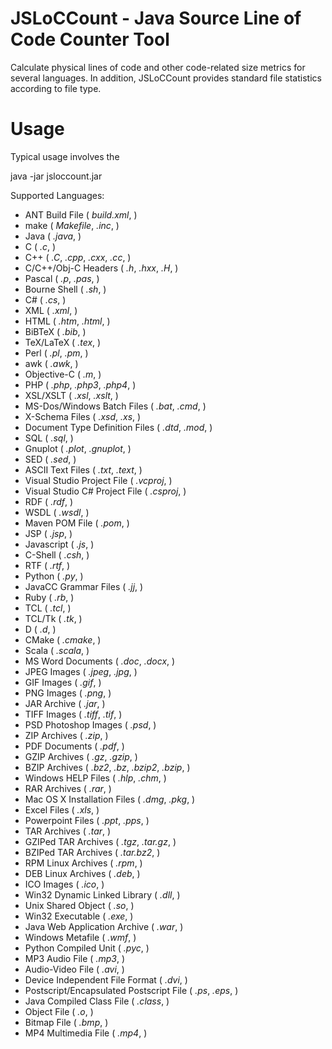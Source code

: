 JSLoCCount - Java Source Line of Code Counter Tool
==================================================

Calculate physical lines of code and other code-related size metrics for several languages. In addition, JSLoCCount provides standard file statistics according to file type.

Usage
=====

Typical usage involves the

java -jar jsloccount.jar <directory>

Supported Languages:

* ANT Build File ( *build.xml*, )
* make ( *Makefile*, *.inc*, )
* Java ( *.java*, )
* C ( *.c*, )
* C++ ( *.C*, *.cpp*, *.cxx*, *.cc*, )
* C/C++/Obj-C Headers ( *.h*, *.hxx*, *.H*, )
* Pascal ( *.p*, *.pas*, )
* Bourne Shell ( *.sh*, )
* C# ( *.cs*, )
* XML ( *.xml*, )
* HTML ( *.htm*, *.html*, )
* BiBTeX ( *.bib*, )
* TeX/LaTeX ( *.tex*, )
* Perl ( *.pl*, *.pm*, )
* awk ( *.awk*, )
* Objective-C ( *.m*, )
* PHP ( *.php*, *.php3*, *.php4*, )
* XSL/XSLT ( *.xsl*, *.xslt*, )
* MS-Dos/Windows Batch Files ( *.bat*, *.cmd*, )
* X-Schema Files ( *.xsd*, *.xs*, )
* Document Type Definition Files ( *.dtd*, *.mod*, )
* SQL ( *.sql*, )
* Gnuplot ( *.plot*, *.gnuplot*, )
* SED ( *.sed*, )
* ASCII Text Files ( *.txt*, *.text*, )
* Visual Studio Project File ( *.vcproj*, )
* Visual Studio C# Project File ( *.csproj*, )
* RDF ( *.rdf*, )
* WSDL ( *.wsdl*, )
* Maven POM File ( *.pom*, )
* JSP ( *.jsp*, )
* Javascript ( *.js*, )
* C-Shell ( *.csh*, )
* RTF ( *.rtf*, )
* Python ( *.py*, )
* JavaCC Grammar Files ( *.jj*, )
* Ruby ( *.rb*, )
* TCL ( *.tcl*, )
* TCL/Tk ( *.tk*, )
* D ( *.d*, )
* CMake ( *.cmake*, )
* Scala ( *.scala*, )
* MS Word Documents ( *.doc*, *.docx*, )
* JPEG Images ( *.jpeg*, *.jpg*, )
* GIF Images ( *.gif*, )
* PNG Images ( *.png*, )
* JAR Archive ( *.jar*, )
* TIFF Images ( *.tiff*, *.tif*, )
* PSD Photoshop Images ( *.psd*, )
* ZIP Archives ( *.zip*, )
* PDF Documents ( *.pdf*, )
* GZIP Archives ( *.gz*, *.gzip*, )
* BZIP Archives ( *.bz2*, *.bz*, *.bzip2*, *.bzip*, )
* Windows HELP Files ( *.hlp*, *.chm*, )
* RAR Archives ( *.rar*, )
* Mac OS X Installation Files ( *.dmg*, *.pkg*, )
* Excel Files ( *.xls*, )
* Powerpoint Files ( *.ppt*, *.pps*, )
* TAR Archives ( *.tar*, )
* GZIPed TAR Archives ( *.tgz*, *.tar.gz*, )
* BZIPed TAR Archives ( *.tar.bz2*, )
* RPM Linux Archives ( *.rpm*, )
* DEB Linux Archives ( *.deb*, )
* ICO Images ( *.ico*, )
* Win32 Dynamic Linked Library ( *.dll*, )
* Unix Shared Object ( *.so*, )
* Win32 Executable ( *.exe*, )
* Java Web Application Archive ( *.war*, )
* Windows Metafile ( *.wmf*, )
* Python Compiled Unit ( *.pyc*, )
* MP3 Audio File ( *.mp3*, )
* Audio-Video File ( *.avi*, )
* Device Independent File Format ( *.dvi*, )
* Postscript/Encapsulated Postscript File ( *.ps*, *.eps*, )
* Java Compiled Class File ( *.class*, )
* Object File ( *.o*, )
* Bitmap File ( *.bmp*, )
* MP4 Multimedia File ( *.mp4*, )
